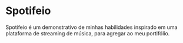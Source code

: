 # Spotifeio
Spotifeio é um demonstrativo de minhas habilidades inspirado em uma plataforma de streaming de música, para agregar ao meu portifólio.
